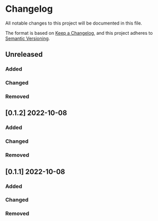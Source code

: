 # Changelog

All notable changes to this project will be documented in this file.

The format is based on [Keep a Changelog](https://keepachangelog.com/en/1.0.0/),
and this project adheres to [Semantic Versioning](https://semver.org/spec/v2.0.0.html).

## Unreleased

### Added

### Changed

### Removed


## [0.1.2] 2022-10-08

### Added

### Changed

### Removed


## [0.1.1] 2022-10-08

### Added

### Changed

### Removed

